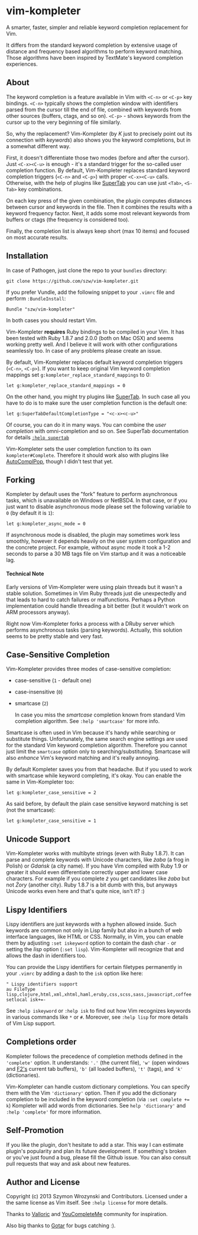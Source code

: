 vim-kompleter
=============

A smarter, faster, simpler and reliable keyword completion replacement for Vim.

It differs from the standard keyword completion by extensive usage of distance and frequency based
algorithms to perform keyword matching. Those algorithms have been inspired by TextMate's keyword
completion experiences.


About
-----

The keyword completion is a feature available in Vim with `<C-n>` or `<C-p>` key bindings. `<C-n>`
typically shows the completion window with identifiers parsed from the cursor till the end of file,
combined with keywords from other sources (buffers, ctags, and so on). `<C-p>` - shows
keywords from the cursor up to the very beginning of file similarly.

So, why the replacement? Vim-Kompleter (by _K_ just to precisely point out its connection with
_keywords_) also shows you the keyword completions, but in a somewhat different way.

First, it doesn't differentiate those two modes (before and after the cursor). Just `<C-x><C-u>` is
enough - it's a standard trigger for the so-called user completion function. By default,
Vim-Kompleter replaces standard keyword completion triggers (`<C-n>` and `<C-p>`) with proper
`<C-x><C-u>` calls. Otherwise, with the help of plugins like
[SuperTab](https://github.com/ervandew/supertab) you can use just `<Tab>`, `<S-Tab>` key
combinations.

On each key press of the given combination, the plugin computes distances between cursor and
keywords in the file. Then it combines the results with a keyword frequency factor. Next, it adds
some most relevant keywords from buffers or ctags (the frequency is considered too).

Finally, the completion list is always keep short (max 10 items) and focused on most accurate
results.

Installation
------------

In case of Pathogen, just clone the repo to your `bundles` directory:

    git clone https://github.com/szw/vim-kompleter.git

If you prefer Vundle, add the following snippet to your `.vimrc` file and perform `:BundleInstall`:

    Bundle "szw/vim-kompleter"

In both cases you should restart Vim.

Vim-Kompleter **requires** Ruby bindings to be compiled in your Vim. It has been tested with Ruby
1.8.7 and 2.0.0 (both on Mac OSX) and seems working pretty well. And I believe it will work with
other configurations seamlessly too. In case of any problems please create an issue.

By default, Vim-Kompleter replaces default keyword completion triggers (`<C-n>`, `<C-p>`). If you
want to keep original Vim keyword completion mappings set `g:kompleter_replace_standard_mappings` to
0:

    let g:kompleter_replace_standard_mappings = 0

On the other hand, you might try plugins like [SuperTab](https://github.com/ervandew/supertab). In
such case all you have to do is to make sure the user completion function is the default one:

    let g:SuperTabDefaultCompletionType = "<c-x><c-u>"

Of course, you can do it in many ways. You can combine the _user completion_ with omni-completion
and so on. See SuperTab documentation for details [`:help
supertab`](https://github.com/ervandew/supertab/blob/master/doc/supertab.txt)

Vim-Kompleter sets the user completion function to its own `kompleter#Complete`. Therefore it should
work also with plugins like [AutoComplPop](http://www.vim.org/scripts/script.php?script_id=1879),
though I didn't test that yet.


Forking
-------

Kompleter by default uses the "fork" feature to perform asynchronous tasks, which is unavailable on
Windows or NetBSD4. In that case, or if you just want to disable asynchronous mode please set the
following variable to `0` (by default it is `1`):

    let g:kompleter_async_mode = 0

If asynchronous mode is disabled, the plugin may sometimes work less smoothly, however it depends
heavily on the user system configuration and the concrete project. For example, without async mode
it took a 1-2 seconds to parse a 30 MB tags file on Vim startup and it was a noticeable lag.


#### Technical Note ####

Early versions of Vim-Kompleter were using plain threads but it wasn't a stable solution. Sometimes
in Vim Ruby threads just die unexpectedly and that leads to hard to catch failures or malfunctions.
Perhaps a Python implementation could handle threading a bit better (but it wouldn't work on ARM
processors anyway).

Right now Vim-Kompleter forks a process with a DRuby server which performs asynchronous tasks
(parsing keywords). Actually, this solution seems to be pretty stable and very fast.


Case-Sensitive Completion
-------------------------

Vim-Kompleter provides three modes of case-sensitive completion:

* case-sensitive (`1` - default one)

* case-insensitive (`0`)

* smartcase (`2`)

  In case you miss the _smartcase_ completion known from standard Vim completion algorithm.
  See `:help 'smartcase'` for more info.

Smartcase is often used in Vim because it's handy while searching or substitute things.
Unfortunately, the same search engine settings are used for the standard Vim keyword completion
algorithm. Therefore you cannot just limit the `smartcase` option only to searching/substituting.
Smartcase will also _enhance_ Vim's keyword matching and it's really annoying.

By default Kompleter saves you from that headache. But if you used to work with smartcase while
keyword completing, it's okay. You can enable the same in Vim-Kompleter too:

    let g:kompleter_case_sensitive = 2

As said before, by default the plain case sensitive keyword matching is set (not the smartcase):

    let g:kompleter_case_sensitive = 1


Unicode Support
---------------

Vim-Kompleter works with multibyte strings (even with Ruby 1.8.7). It can parse and complete
keywords with Unicode characters, like _żaba_ (a frog in Polish) or _Gdańsk_ (a city name). If you
have Vim compiled with Ruby 1.9 or greater it should even differentiate correctly upper and lower
case characters. For example if you complete _ż_ you get candidates like _żaba_ but not _Żory_
(another city). Ruby 1.8.7 is a bit dumb with this, but anyways Unicode works even here and that's
quite nice, isn't it? :)


Lispy Identifiers
-----------------

Lispy identifiers are just keywords with a hyphen allowed inside. Such keywords are common not only
in Lisp family but also in a bunch of web interface languages, like HTML or CSS. Normally, in Vim,
you can enable them by adjusting `:set iskeyword` option to contain the dash char `-` or setting the
_lisp_ option (`:set lisp`). Vim-Kompleter will recognize that and allows the dash in identifiers
too.

You can provide the Lispy identifiers for certain filetypes permanently in your `.vimrc` by adding
a dash to the `isk` option like here:

    " Lispy identifiers support
    au FileType lisp,clojure,html,xml,xhtml,haml,eruby,css,scss,sass,javascript,coffee setlocal isk+=-

See `:help iskeyword` or `:help isk` to find out how Vim recognizes keywords in various commands like
`*` or `#`. Moreover, see `:help lisp` for more details of Vim Lisp support.


Completions order
-----------------

Kompleter follows the precedence of completion methods defined in the `'complete'` option. It
understands: `'.'` (the current file), `'w'` (open windows and [F2's](https://github.com/szw/vim-f2)
current tab buffers), `'b'` (all loaded buffers), `'t'` (tags), and `'k'` (dictionaries). 

Vim-Kompleter can handle custom dictionary completions. You can specify them with the Vim
`'dictionary'` option. Then if you add the dictionary completion to be included in the keyword
completion (via `:set complete += k`) Kompleter will add words from dictionaries. See 
`help 'dictionary'` and `:help 'complete'` for more information.

Self-Promotion
--------------

If you like the plugin, don't hesitate to add a star. This way I can estimate plugin's popularity
and plan its future development. If something's broken or you've just found a bug, please fill the
Github issue. You can also consult pull requests that way and ask about new features.


Author and License
------------------

Copyright (c) 2013 Szymon Wrozynski and Contributors. Licensed under a the same license as Vim
itself. See `:help license` for more details.

Thanks to [Valloric](https://github.com/Valloric) and
[YouCompleteMe](https://github.com/Valloric/YouCompleteMe) community for inspiration.

Also big thanks to [Gotar](https://github.com/gotar) for bugs catching :).

